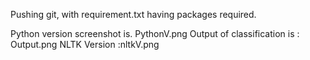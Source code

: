 Pushing git, with requirement.txt having packages required.


Python version screenshot is. PythonV.png
Output of classification is : Output.png
NLTK Version :nltkV.png

